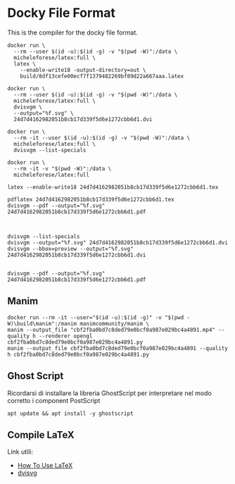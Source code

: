 # Docky File Format

This is the compiler for the docky file format.

```console
docker run \
  --rm --user $(id -u):$(id -g) -v "$(pwd -W)":/data \
  micheleforese/latex:full \
  latex \
    --enable-write18 -output-directory=out \
    build/8df13cefe00ecf7f1379482269bf89d22a667aaa.latex
```

```console
docker run \
  --rm --user $(id -u):$(id -g) -v "$(pwd -W)":/data \
  micheleforese/latex:full \
  dvisvgm \
  --output="%f.svg" \
  24d7d4162982051b8cb17d339f5d6e1272cbb6d1.dvi
```

```console
docker run \
  --rm -it --user $(id -u):$(id -g) -v "$(pwd -W)":/data \
  micheleforese/latex:full \
  dvisvgm --list-specials
```

```console
docker run \
  --rm -it -v "$(pwd -W)":/data \
  micheleforese/latex:full
```

```console
latex --enable-write18 24d7d4162982051b8cb17d339f5d6e1272cbb6d1.tex

pdflatex 24d7d4162982051b8cb17d339f5d6e1272cbb6d1.tex
dvisvgm --pdf --output="%f.svg" 24d7d4162982051b8cb17d339f5d6e1272cbb6d1.pdf



dvisvgm --list-specials
dvisvgm --output="%f.svg" 24d7d4162982051b8cb17d339f5d6e1272cbb6d1.dvi
dvisvgm --bbox=preview --output="%f.svg" 24d7d4162982051b8cb17d339f5d6e1272cbb6d1.dvi


dvisvgm --pdf --output="%f.svg" 24d7d4162982051b8cb17d339f5d6e1272cbb6d1.pdf
```

## Manim

```console
docker run --rm -it --user="$(id -u):$(id -g)" -v "$(pwd -W)\build\manim":/manim manimcommunity/manim \
manim --output_file "cbf2fba0bd7c8ded79e0bcf0a987e029bc4a4891.mp4" --quality h --renderer opengl cbf2fba0bd7c8ded79e0bcf0a987e029bc4a4891.py
manim --output_file cbf2fba0bd7c8ded79e0bcf0a987e029bc4a4891 --quality h cbf2fba0bd7c8ded79e0bcf0a987e029bc4a4891.py
```

## Ghost Script

Ricordarsi di installare la libreria GhostScript per interpretare
nel modo corretto i component PostScript

```console
apt update && apt install -y ghostscript
```

## Compile LaTeX

Link utili:

- [How To Use LaTeX](https://guides.lib.wayne.edu/latex/compile)
- [dvisvg](https://dvisvgm.de/)
